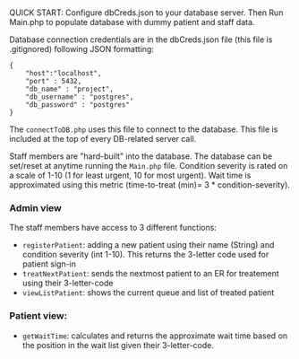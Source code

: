 

###

QUICK START: Configure dbCreds.json to your database server. Then Run Main.php to populate database with dummy patient and staff data.

Database connection credentials are in the dbCreds.json file (this file is .gitignored) following JSON formatting:
```JS
{
    "host":"localhost",
    "port" : 5432,
    "db_name" : "project",
    "db_username" : "postgres",
    "db_password" : "postgres"
}
```
The ``connectToDB.php`` uses this file to connect to the database. This file is included at the top of every DB-related server call. 

Staff members are "hard-built" into the database. The database can be set/reset at anytime running the ``Main.php`` file. 
Condition severity is rated on a scale of 1-10 (1 for least urgent, 10 for most urgent). Wait time is approximated using this metric (time-to-treat (min)= 3 * condition-severity). 

### Admin view
The staff members have access to 3 different functions:
- ``registerPatient``: adding a new patient using their name (String) and condition severity (int 1-10). This returns the 3-letter code used for patient sign-in
- ``treatNextPatient``: sends the nextmost patient to an ER for treatement using their 3-letter-code
- ``viewListPatient``: shows the current queue and list of treated patient

### Patient view:
- ``getWaitTime``: calculates and returns the approximate wait time based on the position in the wait list given their 3-letter-code. 
